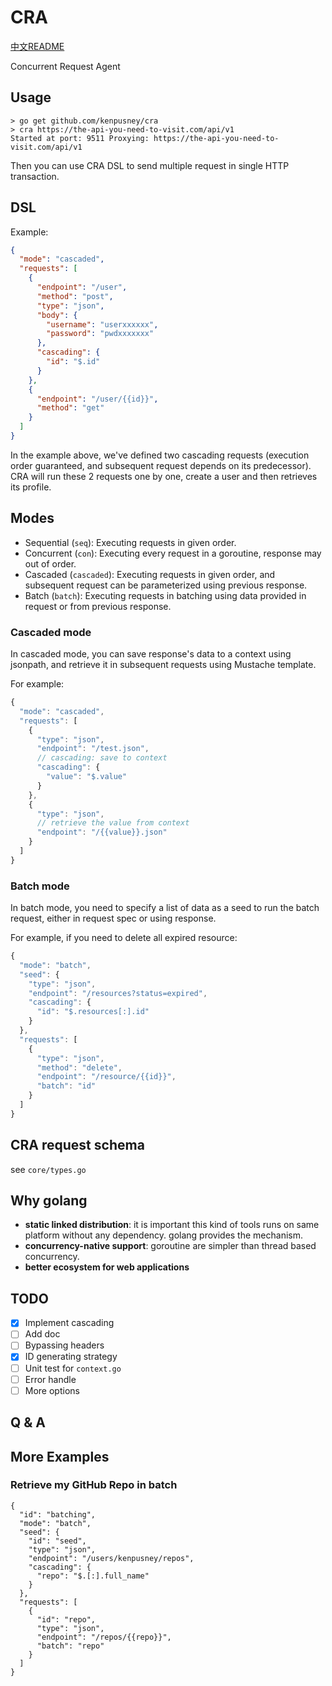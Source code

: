 # CRA

[中文README](./README.cn.md)

Concurrent Request Agent

## Usage

```
> go get github.com/kenpusney/cra
> cra https://the-api-you-need-to-visit.com/api/v1
Started at port: 9511 Proxying: https://the-api-you-need-to-visit.com/api/v1
```

Then you can use CRA DSL to send multiple request in single HTTP transaction.

## DSL

Example:

```json
{
  "mode": "cascaded",
  "requests": [
    {
      "endpoint": "/user",
      "method": "post",
      "type": "json",
      "body": {
        "username": "userxxxxxx",
        "password": "pwdxxxxxxx"
      },
      "cascading": {
        "id": "$.id"
      }
    },
    {
      "endpoint": "/user/{{id}}",
      "method": "get"
    }
  ]
}
```

In the example above, we've defined two cascading requests 
(execution order guaranteed, and subsequent request depends on
its predecessor). CRA will run these 2 requests one by one,
create a user and then retrieves its profile.

## Modes

- Sequential (`seq`): Executing requests in given order.
- Concurrent (`con`): Executing every request in a goroutine, 
  response may out of order.
- Cascaded (`cascaded`): Executing requests in given order, 
  and subsequent request can be parameterized using previous response.
- Batch (`batch`): Executing requests in batching using data provided
  in request or from previous response.
  
### Cascaded mode

In cascaded mode, you can save response's data to a context using jsonpath, and
retrieve it in subsequent requests using Mustache template.

For example:
```javascript
{
  "mode": "cascaded",
  "requests": [
    {
      "type": "json",
      "endpoint": "/test.json",
      // cascading: save to context
      "cascading": {
        "value": "$.value"
      }
    },
    {
      "type": "json",
      // retrieve the value from context
      "endpoint": "/{{value}}.json"
    }
  ]
}
```

### Batch mode

In batch mode, you need to specify a list of data as a seed to run the batch
request, either in request spec or using response.

For example, if you need to delete all expired resource:
```javascript
{
  "mode": "batch",
  "seed": {
    "type": "json",
    "endpoint": "/resources?status=expired",
    "cascading": {
      "id": "$.resources[:].id"
    }
  },
  "requests": [
    {
      "type": "json",
      "method": "delete",
      "endpoint": "/resource/{{id}}",
      "batch": "id"
    }
  ]
}
```

## CRA request schema

see `core/types.go`

## Why golang

 - **static linked distribution**: it is important this kind of tools runs
   on same platform without any dependency. golang provides the mechanism.
 - **concurrency-native support**: goroutine are simpler than thread based
   concurrency.
 - **better ecosystem for web applications**

## TODO

- [X] Implement cascading
- [ ] Add doc
- [ ] Bypassing headers
- [X] ID generating strategy
- [ ] Unit test for `context.go`
- [ ] Error handle
- [ ] More options

## Q &amp; A

## More Examples

### Retrieve my GitHub Repo in batch

```
{
  "id": "batching",
  "mode": "batch",
  "seed": {
    "id": "seed",
    "type": "json",
    "endpoint": "/users/kenpusney/repos",
    "cascading": {
      "repo": "$.[:].full_name"
    }
  },
  "requests": [
    {
      "id": "repo",
      "type": "json",
      "endpoint": "/repos/{{repo}}",
      "batch": "repo"
    }
  ]
}
```